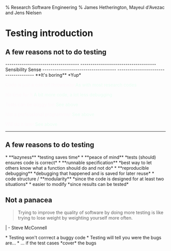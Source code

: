 % Research Software Engineering
% James Hetherington, Mayeul d'Avezac and Jens Nielsen

Testing introduction
====================

A few reasons not to do testing
-------------------------------

<style type="text/css">
  .constrastTable em { color:#E9FFF3; font-style:normal; }
  .constrastTable strong { color:#FFF7FB; font-style:normal; font-weight:normal }
</style>

<div class="reveal constrastTable">
  ------------------------------------      -------------------------------------
  Sensibility                               Sense
  ------------------------------------      -------------------------------------
  **It's boring**                           *Yup*

  **Code is just a one off throwaway**      *As with most research codes*

  **No time for it**                        *A bit more code, a lot less debugging*

  **Tests can be buggy too**                *See above*

  **Not a professional programmer**         *See above*

  **Will do it later**                      *See above*
  ------------------------------------      -------------------------------------
</div>


A few reasons to do testing
---------------------------

<style type="text/css">
  .happy em { color:#E9FFF3; font-style:normal; }
</style>

<div class="reveal happy">
  * **lazyness** *testing saves time*
  * **peace of mind** *tests (should) ensures code is correct*
  * **runnable specification** *best way to let others know what a function should do and
    not do*
  * **reproducible debugging** *debugging that happened and is saved for later reuse*
  * code structure / **modularity** *since the code is designed for at least two situations*
  * easier to modify *since results can be tested*
</div>


Not a panacea
-------------

> Trying to improve the quality of software by doing more testing is like trying to lose weight by
> weighting yourself more often.

|                               - Steve McConnell

<div class="fragment roll-in">
 * Testing won't corrrect a buggy code
 * Testing will tell you were the bugs are...
 * ... if the test cases *cover* the bugs
</div>
